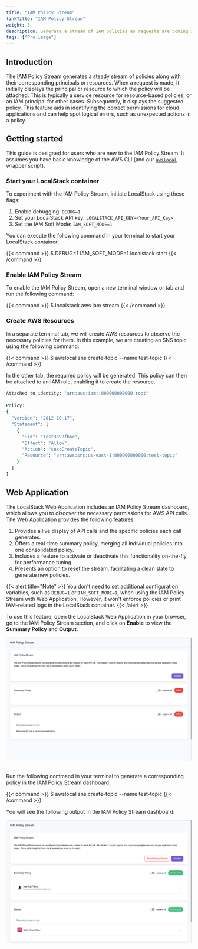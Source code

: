 ```yaml
---
title: "IAM Policy Stream"
linkTitle: "IAM Policy Stream"
weight: 3
description: Generate a stream of IAM policies as requests are coming into LocalStack using IAM Policy Stream.
tags: ["Pro image"]
---
```


## Introduction

The IAM Policy Stream generates a steady stream of policies along with their corresponding principals or resources. When a request is made, it initially displays the principal or resource to which the policy will be attached. This is typically a service resource for resource-based policies, or an IAM principal for other cases. Subsequently, it displays the suggested policy. This feature aids in identifying the correct permissions for cloud applications and can help spot logical errors, such as unexpected actions in a policy.

## Getting started

This guide is designed for users who are new to the IAM Policy Stream. It assumes you have basic knowledge of the AWS CLI (and our [`awslocal`](https://github.com/localstack/awscli-local) wrapper script).

### Start your LocalStack container

To experiment with the IAM Policy Stream, initiate LocalStack using these flags:

1.  Enable debugging: `DEBUG=1`
2.  Set your LocalStack API key: `LOCALSTACK_API_KEY=<Your_API_Key>`
3.  Set the IAM Soft Mode: `IAM_SOFT_MODE=1`

You can execute the following command in your terminal to start your LocalStack container:

{{< command >}}
$ DEBUG=1 IAM_SOFT_MODE=1 localstack start
{{< /command >}}

### Enable IAM Policy Stream

To enable the IAM Policy Stream, open a new terminal window or tab and run the following command:

{{< command >}}
$ localstack aws iam stream
{{< /command >}}

### Create AWS Resources

In a separate terminal tab, we will create AWS resources to observe the necessary policies for them. In this example, we are creating an SNS topic using the following command:

{{< command >}}
$ awslocal sns create-topic --name test-topic
{{< /command >}}

In the other tab, the required policy will be generated. This policy can then be attached to an IAM role, enabling it to create the resource.

```bash
Attached to identity: "arn:aws:iam::000000000000:root"

Policy:
{
  "Version": "2012-10-17",
  "Statement": [
    {
      "Sid": "Test3a92fb6c",
      "Effect": "Allow",
      "Action": "sns:CreateTopic",
      "Resource": "arn:aws:sns:us-east-1:000000000000:test-topic"
    }
  ]
}
```

## Web Application

The LocalStack Web Application includes an IAM Policy Stream dashboard, which allows you to discover the necessary permissions for AWS API calls. The Web Application provides the following features:

1.  Provides a live display of API calls and the specific policies each call generates.
2.  Offers a real-time summary policy, merging all individual policies into one consolidated policy.
3.  Includes a feature to activate or deactivate this functionality on-the-fly for performance tuning.
4.  Presents an option to reset the stream, facilitating a clean slate to generate new policies.

{{< alert title="Note" >}}
You don't need to set additional configuration variables, such as `DEBUG=1` or `IAM_SOFT_MODE=1`, when using the IAM Policy Stream with Web Application. However, it won't enforce policies or print IAM-related logs in the LocalStack container.
{{< /alert >}}

To use this feature, open the LocalStack Web Application in your browser, go to the IAM Policy Stream section, and click on **Enable** to view the **Summary Policy** and **Output**.

<img src="live-policy-stream-enable.png" alt="IAM Policy Stream UI" title="IAM Policy Stream UI" width="800" class="img-fluid shadow rounded" />
<br><br>

Run the following command in your terminal to generate a corresponding policy in the IAM Policy Stream dashboard:

{{< command >}}
$ awslocal sns create-topic --name test-topic
{{< /command >}}

You will see the following output in the IAM Policy Stream dashboard:

<img src="policy-generate.png" alt="IAM Policy Stream UI" title="IAM Policy Stream UI" width="800" class="img-fluid shadow rounded" />

